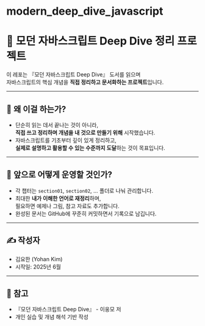 # modern_deep_dive_javascript

# 📘 모던 자바스크립트 Deep Dive 정리 프로젝트

이 레포는 『모던 자바스크립트 Deep Dive』 도서를 읽으며  
자바스크립트의 핵심 개념을 **직접 정리하고 문서화하는 프로젝트**입니다.

---

## 🧠 왜 이걸 하는가?

- 단순히 읽는 데서 끝나는 것이 아니라,  
  **직접 쓰고 정리하며 개념을 내 것으로 만들기 위해** 시작했습니다.
- 자바스크립트를 기초부터 깊이 있게 정리하고,  
  **실제로 설명하고 활용할 수 있는 수준까지 도달**하는 것이 목표입니다.

---

## 🔧 앞으로 어떻게 운영할 것인가?

- 각 챕터는 `section01`, `section02`, ... 폴더로 나눠 관리합니다.
- 최대한 **내가 이해한 언어로 재정리**하며,  
  필요하면 예제나 그림, 참고 자료도 추가합니다.
- 완성된 문서는 GitHub에 꾸준히 커밋하면서 기록으로 남깁니다.

---

## ✍️ 작성자

- 김요한 (Yohan Kim)
- 시작일: 2025년 6월

---

## 📖 참고

- 『모던 자바스크립트 Deep Dive』 - 이웅모 저
- 개인 실습 및 개념 해석 기반 작성
